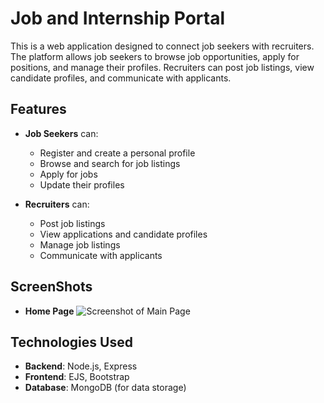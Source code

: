 # Job and Internship Portal

This is a web application designed to connect job seekers with recruiters. The platform allows job seekers to browse job opportunities, apply for positions, and manage their profiles. Recruiters can post job listings, view candidate profiles, and communicate with applicants.

## Features

- **Job Seekers** can:
  - Register and create a personal profile
  - Browse and search for job listings
  - Apply for jobs
  - Update their profiles

- **Recruiters** can:
  - Post job listings
  - View applications and candidate profiles
  - Manage job listings
  - Communicate with applicants


## ScreenShots

- **Home Page**
![Screenshot of Main Page](creenshots/01.png)




## Technologies Used

- **Backend**: Node.js, Express
- **Frontend**: EJS, Bootstrap
- **Database**: MongoDB (for data storage)









